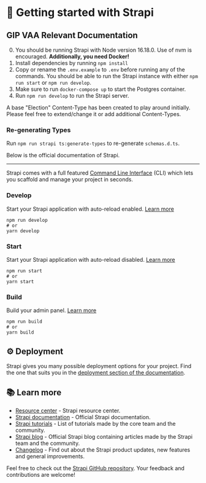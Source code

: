 # 🚀 Getting started with Strapi

## GIP VAA Relevant Documentation

0. You should be running Strapi with Node version 16.18.0. Use of nvm is encouraged. **Additionally, you need Docker!**
1. Install dependencies by running `npm install`
2. Copy or rename the `.env.example` to `.env` before running any of the commands. You should be able to run the Strapi instance with either `npm run start` or `npm run develop`.
3. Make sure to run `docker-compose up` to start the Postgres container.
4. Run `npm run develop` to run the Strapi server.

A base "Election" Content-Type has been created to play around initially. Please feel free to extend/change it or add additional
Content-Types.

### Re-generating Types

Run `npm run strapi ts:generate-types` to re-generate `schemas.d.ts`.

Below is the official documentation of Strapi.

---

Strapi comes with a full featured [Command Line Interface](https://docs.strapi.io/developer-docs/latest/developer-resources/cli/CLI.html) (CLI) which lets you scaffold and manage your project in seconds.

### Develop

Start your Strapi application with auto-reload enabled. [Learn more](https://docs.strapi.io/developer-docs/latest/developer-resources/cli/CLI.html#strapi-develop)

```
npm run develop
# or
yarn develop
```

### Start

Start your Strapi application with auto-reload disabled. [Learn more](https://docs.strapi.io/developer-docs/latest/developer-resources/cli/CLI.html#strapi-start)

```
npm run start
# or
yarn start
```

### Build

Build your admin panel. [Learn more](https://docs.strapi.io/developer-docs/latest/developer-resources/cli/CLI.html#strapi-build)

```
npm run build
# or
yarn build
```

## ⚙️ Deployment

Strapi gives you many possible deployment options for your project. Find the one that suits you in the [deployment section of the documentation](https://docs.strapi.io/developer-docs/latest/setup-deployment-guides/deployment.html).

## 📚 Learn more

- [Resource center](https://strapi.io/resource-center) - Strapi resource center.
- [Strapi documentation](https://docs.strapi.io) - Official Strapi documentation.
- [Strapi tutorials](https://strapi.io/tutorials) - List of tutorials made by the core team and the community.
- [Strapi blog](https://docs.strapi.io) - Official Strapi blog containing articles made by the Strapi team and the community.
- [Changelog](https://strapi.io/changelog) - Find out about the Strapi product updates, new features and general improvements.

Feel free to check out the [Strapi GitHub repository](https://github.com/strapi/strapi). Your feedback and contributions are welcome!
